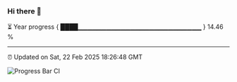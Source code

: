 ### Hi there 👋

⏳ Year progress { ████▁▁▁▁▁▁▁▁▁▁▁▁▁▁▁▁▁▁▁▁▁▁▁▁▁▁ } 14.46 %

---

⏰ Updated on Sat, 22 Feb 2025 18:26:48 GMT

![Progress Bar CI](https://github.com/ZhaoGui/ZhaoGui/workflows/Progress%20Bar%20CI/badge.svg)
